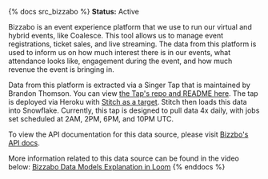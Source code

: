 {% docs src_bizzabo %}
**Status:** Active

Bizzabo is an event experience platform that we use to run our virtual and hybrid events, like Coalesce. This tool allows us to manage event registrations, ticket sales, and live streaming. The data from this platform is used to inform us on how much interest there is in our events, what attendance looks like, engagement during the event, and how much revenue the event is bringing in.

Data from this platform is extracted via a Singer Tap that is maintained by Brandon Thomson. You can view [the Tap's repo and README here](https://github.com/dbt-labs/tap-bizzabo). The tap is deployed via Heroku with [Stitch as a target](https://app.stitchdata.com/client/102507/pipeline/v2/sources/396245/summary). Stitch then loads this data into Snowflake. Currently, this tap is designed to pull data 4x daily, with jobs set scheduled at 2AM, 2PM, 6PM, and 10PM UTC.

To view the API documentation for this data source, please visit [Bizzbo's API docs](https://bizzabo.stoplight.io/docs/bizzabo-rest-api/).

More information related to this data source can be found in the video below:
[Bizzabo Data Models Explanation in Loom](https://www.loom.com/share/01f24b7972ce4652b933c1d8f31eb4dc)
{% enddocs %}